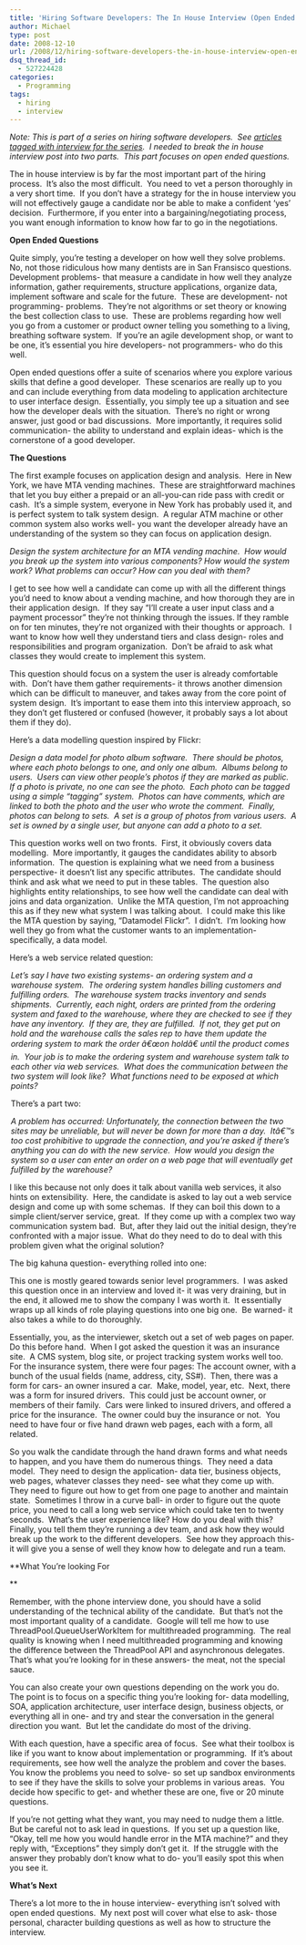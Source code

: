 ```yaml
---
title: 'Hiring Software Developers: The In House Interview (Open Ended Questions)'
author: Michael
type: post
date: 2008-12-10
url: /2008/12/hiring-software-developers-the-in-house-interview-open-ended-questions/
dsq_thread_id:
  - 527224428
categories:
  - Programming
tags:
  - hiring
  - interview
---
```

_Note: This is part of a series on hiring software developers.  See <a title="Interview" href="http://www.michaelhamrah.com/blog/index.php/tag/interview/" target="_self">articles tagged with interview for the series</a>.  I needed to break the in house interview post into two parts.  This part focuses on open ended questions._

The in house interview is by far the most important part of the hiring process.  It&#8217;s also the most difficult.  You need to vet a person thoroughly in a very short time.  If you don&#8217;t have a strategy for the in house interview you will not effectively gauge a candidate nor be able to make a confident &#8216;yes&#8217; decision.  Furthermore, if you enter into a bargaining/negotiating process, you want enough information to know how far to go in the negotiations.

**Open Ended Questions**

Quite simply, you&#8217;re testing a developer on how well they solve problems.  No, not those ridiculous how many dentists are in San Fransisco questions.  Development problems- that measure a candidate in how well they analyze information, gather requirements, structure applications, organize data, implement software and scale for the future.  These are development- not programming- problems.  They&#8217;re not algorithms or set theory or knowing the best collection class to use.  These are problems regarding how well you go from a customer or product owner telling you something to a living, breathing software system.  If you&#8217;re an agile development shop, or want to be one, it&#8217;s essential you hire developers- not programmers- who do this well.

Open ended questions offer a suite of scenarios where you explore various skills that define a good developer.  These scenarios are really up to you and can include everything from data modeling to application architecture to user interface design.  Essentially, you simply tee up a situation and see how the developer deals with the situation.  There&#8217;s no right or wrong answer, just good or bad discussions.  More importantly, it requires solid communication- the ability to understand and explain ideas- which is the cornerstone of a good developer.

**The Questions**

The first example focuses on application design and analysis.  Here in New York, we have MTA vending machines.  These are straightforward machines that let you buy either a prepaid or an all-you-can ride pass with credit or cash.  It&#8217;s a simple system, everyone in New York has probably used it, and is perfect system to talk system design.  A regular ATM machine or other common system also works well- you want the developer already have an understanding of the system so they can focus on application design.

_Design the system architecture for an MTA vending machine.  How would you break up the system into various components? How would the system work? What problems can occur? How can you deal with them?_

I get to see how well a candidate can come up with all the different things you&#8217;d need to know about a vending machine, and how thorough they are in their application design.  If they say &#8220;I&#8217;ll create a user input class and a payment processor&#8221; they&#8217;re not thinking through the issues. If they ramble on for ten minutes, they&#8217;re not organized with their thoughts or approach.  I want to know how well they understand tiers and class design- roles and responsibilities and program organization.  Don&#8217;t be afraid to ask what classes they would create to implement this system.

This question should focus on a system the user is already comfortable with.  Don&#8217;t have them gather requirements- it throws another dimension which can be difficult to maneuver, and takes away from the core point of system design.  It&#8217;s important to ease them into this interview approach, so they don&#8217;t get flustered or confused (however, it probably says a lot about them if they do).

Here&#8217;s a data modelling question inspired by Flickr:

_Design a data model for photo album software.  There should be photos, where each photo belongs to one, and only one album.  Albums belong to users.  Users can view other people&#8217;s photos if they are marked as public.  If a photo is private, no one can see the photo.  Each photo can be tagged using a simple &#8220;tagging&#8221; system.  Photos can have comments, which are linked to both the photo and the user who wrote the comment.  Finally, photos can belong to sets.  A set is a group of photos from various users.  A set is owned by a single user, but anyone can add a photo to a set._

This question works well on two fronts.  First, it obviously covers data modelling.  More importantly, it gauges the candidates ability to absorb information.  The question is explaining what we need from a business perspective- it doesn&#8217;t list any specific attributes.  The candidate should think and ask what we need to put in these tables.  The question also highlights entity relationships, to see how well the candidate can deal with joins and data organization.  Unlike the MTA question, I&#8217;m not approaching this as if they new what system I was talking about.  I could make this like the MTA question by saying, &#8220;Datamodel Flickr&#8221;.  I didn&#8217;t.  I&#8217;m looking how well they go from what the customer wants to an implementation- specifically, a data model.

Here&#8217;s a web service related question:

<p style="margin-left: 1.6pt;">
  <em>Let&#8217;s say I have two existing systems- an ordering system and a warehouse system.  The ordering system handles billing customers and fulfilling orders.  The warehouse system tracks inventory and sends shipments.  Currently, each night, orders are printed from the ordering system and faxed to the warehouse, where they are checked to see if they have any inventory.  If they are, they are fulfilled.  If not, they get put on hold and the warehouse calls the sales rep to have them update the ordering system to mark the order â€œon holdâ€ until the product comes in.  Your job is to make the ordering system and warehouse system talk to each other via web services.  What does the communication between the two system will look like?  What functions need to be exposed at which points? </em>
</p>

<p style="margin-left: 1.6pt;">
  There&#8217;s a part two:
</p>

<p style="margin-left: 1.6pt;">
  <em>A problem has occurred: Unfortunately, the connection between the two sites may be unreliable, but will never be down for more than a day.  Itâ€™s too cost prohibitive to upgrade the connection, and you&#8217;re asked if there&#8217;s anything you can do with the new service.  How would you design the system so a user can enter an order on a web page that will eventually get fulfilled by the warehouse?</em>
</p>

I like this because not only does it talk about vanilla web services, it also hints on extensibility.  Here, the candidate is asked to lay out a web service design and come up with some schemas.  If they can boil this down to a simple client/server service, great.  If they come up with a complex two way communication system bad.  But, after they laid out the initial design, they&#8217;re confronted with a major issue.  What do they need to do to deal with this problem given what the original solution?

The big kahuna question- everything rolled into one:

This one is mostly geared towards senior level programmers.  I was asked this question once in an interview and loved it- it was very draining, but in the end, it allowed me to show the company I was worth it.  It essentially wraps up all kinds of role playing questions into one big one.  Be warned- it also takes a while to do thoroughly.

Essentially, you, as the interviewer, sketch out a set of web pages on paper.  Do this before hand.  When I got asked the question it was an insurance site.  A CMS system, blog site, or project tracking system works well too.  For the insurance system, there were four pages: The account owner, with a bunch of the usual fields (name, address, city, SS#).  Then, there was a form for cars- an owner insured a car.  Make, model, year, etc.  Next, there was a form for insured drivers.  This could just be account owner, or members of their family.  Cars were linked to insured drivers, and offered a price for the insurance.  The owner could buy the insurance or not.  You need to have four or five hand drawn web pages, each with a form, all related.

So you walk the candidate through the hand drawn forms and what needs to happen, and you have them do numerous things.  They need a data model.  They need to design the application- data tier, business objects, web pages, whatever classes they need- see what they come up with.  They need to figure out how to get from one page to another and maintain state.  Sometimes I throw in a curve ball- in order to figure out the quote price, you need to call a long web service which could take ten to twenty seconds.  What&#8217;s the user experience like? How do you deal with this?  Finally, you tell them they&#8217;re running a dev team, and ask how they would break up the work to the different developers.  See how they approach this- it will give you a sense of well they know how to delegate and run a team.

**What You&#8217;re looking For
  
** 

Remember, with the phone interview done, you should have a solid understanding of the technical ability of the candidate.  But that&#8217;s not the most important quality of a candidate.  Google will tell me how to use ThreadPool.QueueUserWorkItem for multithreaded programming.  The real quality is knowing when I need multithreaded programming and knowing the difference between the ThreadPool API and asynchronous delegates. That&#8217;s what you&#8217;re looking for in these answers- the meat, not the special sauce.

You can also create your own questions depending on the work you do.  The point is to focus on a specific thing you&#8217;re looking for- data modelling,  SOA, application architecture, user interface design, business objects, or everything all in one- and try and stear the conversation in the general direction you want.  But let the candidate do most of the driving.

With each question, have a specific area of focus.  See what their toolbox is like if you want to know about implementation or programming.  If it&#8217;s about requirements, see how well the analyze the problem and cover the bases.  You know the problems you need to solve- so set up sandbox environments to see if they have the skills to solve your problems in various areas.  You decide how specific to get- and whether these are one, five or 20 minute questions.

If you&#8217;re not getting what they want, you may need to nudge them a little.  But be careful not to ask lead in questions.  If you set up a question like, &#8220;Okay, tell me how you would handle error in the MTA machine?&#8221; and they reply with, &#8220;Exceptions&#8221; they simply don&#8217;t get it.  If the struggle with the answer they probably don&#8217;t know what to do- you&#8217;ll easily spot this when you see it.

**What&#8217;s Next**

There&#8217;s a lot more to the in house interview- everything isn&#8217;t solved with open ended questions.  My next post will cover what else to ask- those personal, character building questions as well as how to structure the interview.
